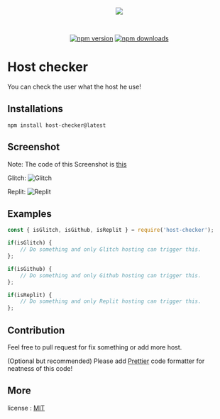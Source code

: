 <div align="center">
    <br />
        <p>
            <a href="https://www.npmjs.com/package/host-checker"><img src="https://nodei.co/npm/host-checker.png?downloads=true&downloadRank=true&stars=true" /></a>
        </p>
    <br />
    <p>
        <a href="https://www.npmjs.com/package/host-checker"><img src="https://img.shields.io/npm/v/host-checker.svg?maxAge=3600" alt="npm version" /></a>
        <a href="https://github.com/Scoooolzs/host-checker"><img src="https://img.shields.io/github/license/Scoooolzs/host-checker.svg?maxAge=3600" alt="npm downloads" /></a>
    </p>
</div>

# Host checker

You can check the user what the host he use!

## Installations

```npm
npm install host-checker@latest
```

## Screenshot
Note: The code of this Screenshot is [this](https://github.com/Scoooolzs/host-checker/tree/main/example.js)

Glitch:
![Glitch](https://scoooolzs.github.io/raw/host-checker/media/Glitch.gif)

Replit:
![Replit](https://scoooolzs.github.io/raw/host-checker/media/Replit.gif)

## Examples

```js
const { isGlitch, isGithub, isReplit } = require('host-checker');

if(isGlitch) {
    // Do something and only Glitch hosting can trigger this.
};

if(isGithub) {
    // Do something and only Github hosting can trigger this.
};

if(isReplit) {
    // Do something and only Replit hosting can trigger this.
};
```

## Contribution

Feel free to pull request for fix something or add more host.

\(Optional but recommended\) Please add [Prettier](https://prettier.io/) code formatter for neatness of this code!

## More
license : [MIT](https://github.com/Scoooolzs/host-checker/tree/main/LICENSE.md)
